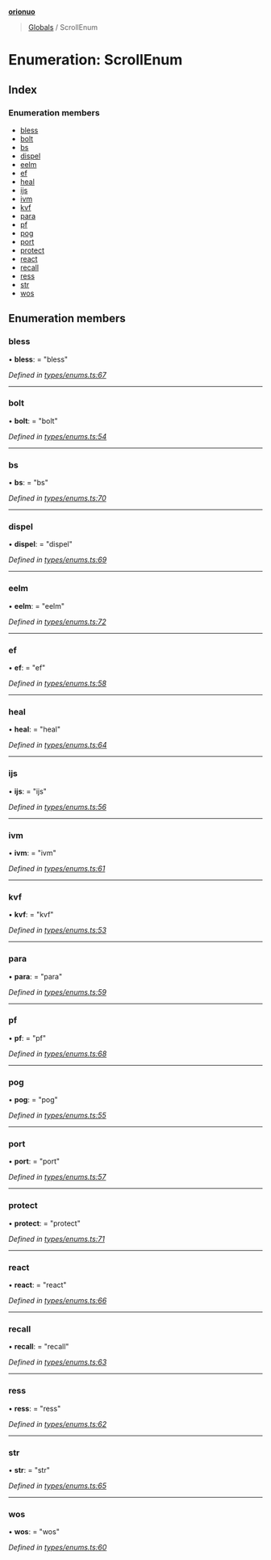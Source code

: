 **[orionuo](../README.md)**

> [Globals](../globals.md) / ScrollEnum

# Enumeration: ScrollEnum

## Index

### Enumeration members

* [bless](scrollenum.md#bless)
* [bolt](scrollenum.md#bolt)
* [bs](scrollenum.md#bs)
* [dispel](scrollenum.md#dispel)
* [eelm](scrollenum.md#eelm)
* [ef](scrollenum.md#ef)
* [heal](scrollenum.md#heal)
* [ijs](scrollenum.md#ijs)
* [ivm](scrollenum.md#ivm)
* [kvf](scrollenum.md#kvf)
* [para](scrollenum.md#para)
* [pf](scrollenum.md#pf)
* [pog](scrollenum.md#pog)
* [port](scrollenum.md#port)
* [protect](scrollenum.md#protect)
* [react](scrollenum.md#react)
* [recall](scrollenum.md#recall)
* [ress](scrollenum.md#ress)
* [str](scrollenum.md#str)
* [wos](scrollenum.md#wos)

## Enumeration members

### bless

•  **bless**:  = "bless"

*Defined in [types/enums.ts:67](https://github.com/msviha/orionuo/blob/c96a2eb/src/types/enums.ts#L67)*

___

### bolt

•  **bolt**:  = "bolt"

*Defined in [types/enums.ts:54](https://github.com/msviha/orionuo/blob/c96a2eb/src/types/enums.ts#L54)*

___

### bs

•  **bs**:  = "bs"

*Defined in [types/enums.ts:70](https://github.com/msviha/orionuo/blob/c96a2eb/src/types/enums.ts#L70)*

___

### dispel

•  **dispel**:  = "dispel"

*Defined in [types/enums.ts:69](https://github.com/msviha/orionuo/blob/c96a2eb/src/types/enums.ts#L69)*

___

### eelm

•  **eelm**:  = "eelm"

*Defined in [types/enums.ts:72](https://github.com/msviha/orionuo/blob/c96a2eb/src/types/enums.ts#L72)*

___

### ef

•  **ef**:  = "ef"

*Defined in [types/enums.ts:58](https://github.com/msviha/orionuo/blob/c96a2eb/src/types/enums.ts#L58)*

___

### heal

•  **heal**:  = "heal"

*Defined in [types/enums.ts:64](https://github.com/msviha/orionuo/blob/c96a2eb/src/types/enums.ts#L64)*

___

### ijs

•  **ijs**:  = "ijs"

*Defined in [types/enums.ts:56](https://github.com/msviha/orionuo/blob/c96a2eb/src/types/enums.ts#L56)*

___

### ivm

•  **ivm**:  = "ivm"

*Defined in [types/enums.ts:61](https://github.com/msviha/orionuo/blob/c96a2eb/src/types/enums.ts#L61)*

___

### kvf

•  **kvf**:  = "kvf"

*Defined in [types/enums.ts:53](https://github.com/msviha/orionuo/blob/c96a2eb/src/types/enums.ts#L53)*

___

### para

•  **para**:  = "para"

*Defined in [types/enums.ts:59](https://github.com/msviha/orionuo/blob/c96a2eb/src/types/enums.ts#L59)*

___

### pf

•  **pf**:  = "pf"

*Defined in [types/enums.ts:68](https://github.com/msviha/orionuo/blob/c96a2eb/src/types/enums.ts#L68)*

___

### pog

•  **pog**:  = "pog"

*Defined in [types/enums.ts:55](https://github.com/msviha/orionuo/blob/c96a2eb/src/types/enums.ts#L55)*

___

### port

•  **port**:  = "port"

*Defined in [types/enums.ts:57](https://github.com/msviha/orionuo/blob/c96a2eb/src/types/enums.ts#L57)*

___

### protect

•  **protect**:  = "protect"

*Defined in [types/enums.ts:71](https://github.com/msviha/orionuo/blob/c96a2eb/src/types/enums.ts#L71)*

___

### react

•  **react**:  = "react"

*Defined in [types/enums.ts:66](https://github.com/msviha/orionuo/blob/c96a2eb/src/types/enums.ts#L66)*

___

### recall

•  **recall**:  = "recall"

*Defined in [types/enums.ts:63](https://github.com/msviha/orionuo/blob/c96a2eb/src/types/enums.ts#L63)*

___

### ress

•  **ress**:  = "ress"

*Defined in [types/enums.ts:62](https://github.com/msviha/orionuo/blob/c96a2eb/src/types/enums.ts#L62)*

___

### str

•  **str**:  = "str"

*Defined in [types/enums.ts:65](https://github.com/msviha/orionuo/blob/c96a2eb/src/types/enums.ts#L65)*

___

### wos

•  **wos**:  = "wos"

*Defined in [types/enums.ts:60](https://github.com/msviha/orionuo/blob/c96a2eb/src/types/enums.ts#L60)*
